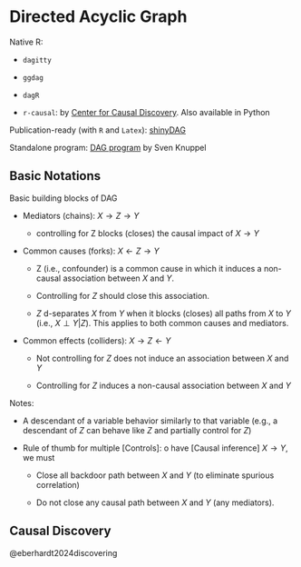 # Directed Acyclic Graph

Native R:

-   `dagitty`

-   `ggdag`

-   `dagR`

-   `r-causal`: by [Center for Causal Discovery](https://www.ccd.pitt.edu/data-science/). Also available in Python

Publication-ready (with `R` and `Latex`): [shinyDAG](https://www.gerkelab.com/project/shinydag/)

Standalone program: [DAG program](https://hsz.dife.de/dag/) by Sven Knuppel

## Basic Notations

Basic building blocks of DAG

-   Mediators (chains): $X \to Z \to Y$

    -   controlling for Z blocks (closes) the causal impact of $X \to Y$

-   Common causes (forks): $X \leftarrow Z \to Y$

    -   Z (i.e., confounder) is a common cause in which it induces a non-causal association between $X$ and $Y$.

    -   Controlling for $Z$ should close this association.

    -   $Z$ d-separates $X$ from $Y$ when it blocks (closes) all paths from $X$ to $Y$ (i.e., $X \perp Y |Z$). This applies to both common causes and mediators.

-   Common effects (colliders): $X \to Z \leftarrow Y$

    -   Not controlling for $Z$ does not induce an association between $X$ and $Y$

    -   Controlling for $Z$ induces a non-causal association between $X$ and $Y$

Notes:

-   A descendant of a variable behavior similarly to that variable (e.g., a descendant of $Z$ can behave like $Z$ and partially control for $Z$)

-   Rule of thumb for multiple [Controls]: o have [Causal inference] $X \to Y$, we must

    -   Close all backdoor path between $X$ and $Y$ (to eliminate spurious correlation)

    -   Do not close any causal path between $X$ and $Y$ (any mediators).

## Causal Discovery

@eberhardt2024discovering
